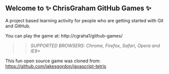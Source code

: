 ## Welcome to :sparkles: ChrisGraham GitHub Games :sparkles:

A project based learning activity for people who are getting started with Git and GitHub.

You can play the game at: http://cgraha1/github-games/

>> _*SUPPORTED BROWSERS*: Chrome, Firefox, Safari, Opera and IE9+_

This fun open source game was cloned from: https://github.com/jakesgordon/javascript-tetris
